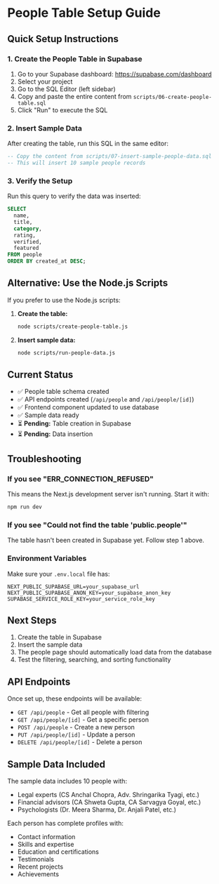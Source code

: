 # People Table Setup Guide

## Quick Setup Instructions

### 1. Create the People Table in Supabase

1. Go to your Supabase dashboard: https://supabase.com/dashboard
2. Select your project
3. Go to the SQL Editor (left sidebar)
4. Copy and paste the entire content from `scripts/06-create-people-table.sql`
5. Click "Run" to execute the SQL

### 2. Insert Sample Data

After creating the table, run this SQL in the same editor:

```sql
-- Copy the content from scripts/07-insert-sample-people-data.sql
-- This will insert 10 sample people records
```

### 3. Verify the Setup

Run this query to verify the data was inserted:

```sql
SELECT 
  name, 
  title, 
  category, 
  rating, 
  verified, 
  featured
FROM people 
ORDER BY created_at DESC;
```

## Alternative: Use the Node.js Scripts

If you prefer to use the Node.js scripts:

1. **Create the table:**
   ```bash
   node scripts/create-people-table.js
   ```

2. **Insert sample data:**
   ```bash
   node scripts/run-people-data.js
   ```

## Current Status

- ✅ People table schema created
- ✅ API endpoints created (`/api/people` and `/api/people/[id]`)
- ✅ Frontend component updated to use database
- ✅ Sample data ready
- ⏳ **Pending:** Table creation in Supabase
- ⏳ **Pending:** Data insertion

## Troubleshooting

### If you see "ERR_CONNECTION_REFUSED"

This means the Next.js development server isn't running. Start it with:

```bash
npm run dev
```

### If you see "Could not find the table 'public.people'"

The table hasn't been created in Supabase yet. Follow step 1 above.

### Environment Variables

Make sure your `.env.local` file has:

```env
NEXT_PUBLIC_SUPABASE_URL=your_supabase_url
NEXT_PUBLIC_SUPABASE_ANON_KEY=your_supabase_anon_key
SUPABASE_SERVICE_ROLE_KEY=your_service_role_key
```

## Next Steps

1. Create the table in Supabase
2. Insert the sample data
3. The people page should automatically load data from the database
4. Test the filtering, searching, and sorting functionality

## API Endpoints

Once set up, these endpoints will be available:

- `GET /api/people` - Get all people with filtering
- `GET /api/people/[id]` - Get a specific person
- `POST /api/people` - Create a new person
- `PUT /api/people/[id]` - Update a person
- `DELETE /api/people/[id]` - Delete a person

## Sample Data Included

The sample data includes 10 people with:
- Legal experts (CS Anchal Chopra, Adv. Shringarika Tyagi, etc.)
- Financial advisors (CA Shweta Gupta, CA Sarvagya Goyal, etc.)
- Psychologists (Dr. Meera Sharma, Dr. Anjali Patel, etc.)

Each person has complete profiles with:
- Contact information
- Skills and expertise
- Education and certifications
- Testimonials
- Recent projects
- Achievements
